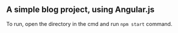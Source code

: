 ## A simple blog project, using Angular.js

To run, open the directory in the cmd and run `npm start` command.